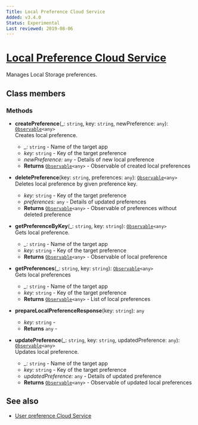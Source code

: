 ```yaml
---
Title: Local Preference Cloud Service
Added: v3.4.0
Status: Experimental
Last reviewed: 2019-08-06
---
```


# [Local Preference Cloud Service](../../../lib/process-services-cloud/src/lib/services/local-preference-cloud.service.ts "Defined in local-preference-cloud.service.ts")

Manages Local Storage preferences. 

## Class members

### Methods

-   **createPreference**(\_: `string`, key: `string`, newPreference: `any`): [`Observable`](http://reactivex.io/documentation/observable.html)`<any>`<br/>
    Creates local preference.
    -   _\_:_ `string`  - Name of the target app
    -   _key:_ `string`  - Key of the target preference
    -   _newPreference:_ `any`  - Details of new local preference
    -   **Returns** [`Observable`](http://reactivex.io/documentation/observable.html)`<any>` - Observable of created local preferences
-   **deletePreference**(key: `string`, preferences: `any`): [`Observable`](http://reactivex.io/documentation/observable.html)`<any>`<br/>
    Deletes local preference by given preference key.
    -   _key:_ `string`  - Key of the target preference
    -   _preferences:_ `any`  - Details of updated preferences
    -   **Returns** [`Observable`](http://reactivex.io/documentation/observable.html)`<any>` - Observable of preferences without deleted preference
-   **getPreferenceByKey**(\_: `string`, key: `string`): [`Observable`](http://reactivex.io/documentation/observable.html)`<any>`<br/>
    Gets local preference.
    -   _\_:_ `string`  - Name of the target app
    -   _key:_ `string`  - Key of the target preference
    -   **Returns** [`Observable`](http://reactivex.io/documentation/observable.html)`<any>` - Observable of local preference
-   **getPreferences**(\_: `string`, key: `string`): [`Observable`](http://reactivex.io/documentation/observable.html)`<any>`<br/>
    Gets local preferences
    -   _\_:_ `string`  - Name of the target app
    -   _key:_ `string`  - Key of the target preference
    -   **Returns** [`Observable`](http://reactivex.io/documentation/observable.html)`<any>` - List of local preferences
-   **prepareLocalPreferenceResponse**(key: `string`): `any`<br/>

    -   _key:_ `string`  - 
    -   **Returns** `any` - 

-   **updatePreference**(\_: `string`, key: `string`, updatedPreference: `any`): [`Observable`](http://reactivex.io/documentation/observable.html)`<any>`<br/>
    Updates local preference.
    -   _\_:_ `string`  - Name of the target app
    -   _key:_ `string`  - Key of the target preference
    -   _updatedPreference:_ `any`  - Details of updated preference
    -   **Returns** [`Observable`](http://reactivex.io/documentation/observable.html)`<any>` - Observable of updated local preferences

## See also

-   [User preference Cloud Service](user-preference-cloud.service.md)
